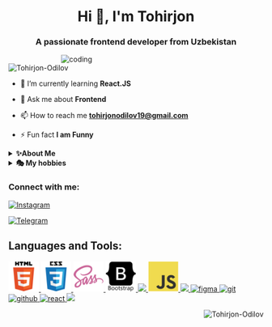 <h1 align="center">Hi 👋, I'm Tohirjon</h1>
<h3 align="center">A passionate frontend developer from Uzbekistan</h3>
<img align="right" width="400" src="https://c.tenor.com/2uyENRmiUt0AAAAC/coding.gif" alt="coding" />

<p align="left"> <img src="https://komarev.com/ghpvc/?username=Tohirjon-Odilov&label=Profile%20views&color=0e75b6&style=flat" alt="Tohirjon-Odilov" /> </p>

- 🌱 I’m currently learning **React.JS**

- 💬 Ask me about **Frontend**

- 📫 How to reach me **tohirjonodilov19@gmail.com**

- ⚡ Fun fact **I am Funny**
<details>
    <summary><b>✨About Me</b></summary><br/>
    My name is <strong>Tohirjon.</strong> Full name is <strong>Odilov Tohirjon.</strong> I'm from <strong>Andijan. 19.y.o</strong>
</details>
<details>
    <summary><b>🎭 My hobbies</b></summary><br/>
      <strong>Programming, Tennis, Reading book.</strong>
</details>

<h3 align="left">Connect with me:</h3>
<p align="left">
 <a href="https://instagram.com/Tohirjon-Odilov" target="blank" >
       
 ![Instagram](https://img.shields.io/badge/-Instagram-090909?style=for-the-badge&logo=instagram)</a>

 <a href="https://t.me/t-odilov" target="_blank">
       
 ![Telegram](https://img.shields.io/badge/-Telegram-090909?style=for-the-badge&logo=telegram)</a>
    </p>

<h2 align="left">Languages and Tools:</h2>
<p align="left"> <a href="https://www.w3.org/html/" target="_blank" rel="noreferrer"> <img src="https://raw.githubusercontent.com/devicons/devicon/master/icons/html5/html5-original-wordmark.svg" alt="html5" width="60" height="60"/> </a> <a href="https://www.w3schools.com/css/" target="_blank" rel="noreferrer"> <img src="https://raw.githubusercontent.com/devicons/devicon/master/icons/css3/css3-original-wordmark.svg" alt="css3" width="60" height="60"/> </a> <a href="https://sass-lang.com" target="_blank" rel="noreferrer"> <img src="https://raw.githubusercontent.com/devicons/devicon/master/icons/sass/sass-original.svg" alt="sass" width="60" height="60"/> <a href="https://getbootstrap.com" target="_blank" rel="noreferrer"> <img src="https://raw.githubusercontent.com/devicons/devicon/master/icons/bootstrap/bootstrap-plain-wordmark.svg" alt="bootstrap" width="60" height="60"/> </a> <a href="https://tailwindcss.com/" target="_blank" rel="noreferrer"> <img src="https://www.vectorlogo.zone/logos/tailwindcss/tailwindcss-icon.svg" alt=" " width="60" height="60"/> </a> <a href="https://developer.mozilla.org/en-US/docs/Web/JavaScript" target="_blank" rel="noreferrer"> <img src="https://raw.githubusercontent.com/devicons/devicon/master/icons/javascript/javascript-original.svg" alt="javascript" width="60" height="60"/> </a> <a href="https://www.cprogramming.com/" target="_blank" rel="noreferrer"> <img src="https://raw.githubusercontent.com/devicons/devicon/master/icons/c/c-original.sv-g" alt=" " width="60" height="60"/> </a> <a href="https://www.figma.com/" target="_blank" rel="noreferrer"> <img src="https://www.vectorlogo.zone/logos/figma/figma-icon.svg" alt="figma" width="60" height="60"/> </a> <a href="https://git-scm.com/" target="_blank" rel="noreferrer"> <img src="https://www.vectorlogo.zone/logos/git-scm/git-scm-icon.svg" alt="git" width="60" height="60"/> </a><a href="https://github.com/" target="_blank" rel="noreferrer">
        <img src="https://www.vectorlogo.zone/logos/github/github-icon.svg" alt="github" width="60" height="60" />
      </a><a href="https://reactjs.org/" target="_blank" rel="noreferrer">
        <img src="https://www.vectorlogo.zone/logos/reactjs/reactjs-icon.svg" alt="react" width="60" height="60" />
      </a><a href="https://vuejs.org/" target="_blank" rel="noreferrer">
        <img src="https://www.vectorlogo.zone/logos/vuejs/vuejs-icon.s-vg" alt=" " width="60" height="60" />
      </a> </p>
<p><img align="right" src="https://github-readme-stats.vercel.app/api/top-langs?username=Tohirjon-Odilov&show_icons=true&&theme=radical&locale=en&layout=compact" alt="Tohirjon-Odilov" /></p>


<!-- ![Anurag's GitHub stats](https://github-readme-stats.vercel.app/api?username=Tohirjon-Odilov&show_icons=true&theme=tokyonight) -->

  
<!-- ![snake gif](https://github.com/Tohirjon-Odilov/Tohirjon-Odilov/blob/output/github-contribution-grid-snake.gif) -->
